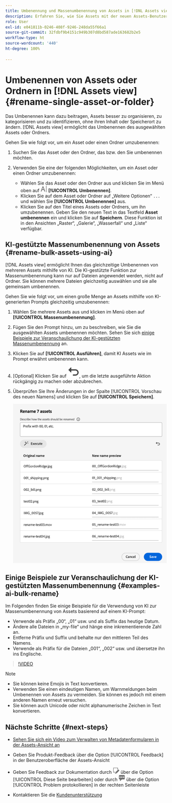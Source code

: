 ```yaml
---
title: Umbenennung und Massenumbenennung von Assets in [!DNL Assets view]
description: Erfahren Sie, wie Sie Assets mit der neuen Assets-Benutzeroberfläche (Assets-Ansicht) über die Massenumbenennung umbenennen. Sie bietet die Möglichkeit, mehrere Assets gleichzeitig umzubenennen.
role: User
exl-id: e041811b-0246-408f-9246-248da55f66a1
source-git-commit: 32fdbf9b4151c949b307d8bd587ade163682b2e5
workflow-type: ht
source-wordcount: '440'
ht-degree: 100%

---
```


# Umbenennen von Assets oder Ordnern in [!DNL Assets view] {#rename-single-asset-or-folder}

Das Umbenennen kann dazu beitragen, Assets besser zu organisieren, zu kategorisieren und zu identifizieren, ohne ihren Inhalt oder Speicherort zu ändern. [!DNL Assets view] ermöglicht das Umbenennen des ausgewählten Assets oder Ordners.

Gehen Sie wie folgt vor, um ein Asset oder einen Ordner umzubenennen:

1. Suchen Sie das Asset oder den Ordner, das bzw. den Sie umbenennen möchten.

1. Verwenden Sie eine der folgenden Möglichkeiten, um ein Asset oder einen Ordner umzubenennen:

   * Wählen Sie das Asset oder den Ordner aus und klicken Sie im Menü oben auf ![Symbol „Umbenennen“](assets/do-not-localize/rename-icon.png) **[!UICONTROL Umbenennen]**.
   * Klicken Sie auf dem Asset oder Ordner auf „Weitere Optionen“ `...` und wählen Sie **[!UICONTROL Umbenennen]** aus.
   * Klicken Sie auf den Titel eines Assets oder Ordners, um ihn umzubenennen. Geben Sie den neuen Text in das Textfeld **Asset umbenennen** ein und klicken Sie auf **Speichern**. Diese Funktion ist in den Ansichten „Raster“, „Galerie“, „Wasserfall“ und „Liste“ verfügbar.

## KI-gestützte Massenumbenennung von Assets {#rename-bulk-assets-using-ai}

[!DNL Assets view] ermöglicht Ihnen das gleichzeitige Umbenennen von mehreren Assets mithilfe von KI. Die KI-gestützte Funktion zur Massenumbenennung kann nur auf Dateien angewendet werden, nicht auf Ordner. Sie können mehrere Dateien gleichzeitig auswählen und sie alle gemeinsam umbenennen.

Gehen Sie wie folgt vor, um einen große Menge an Assets mithilfe von KI-generierten Prompts gleichzeitig umzubenennen:

1. Wählen Sie mehrere Assets aus und klicken im Menü oben auf **[!UICONTROL Massenumbenennung]**.

1. Fügen Sie den Prompt hinzu, um zu beschreiben, wie Sie die ausgewählten Assets umbenennen möchten. Sehen Sie sich [einige Beispiele zur Veranschaulichung der KI-gestützten Massenumbenennung](#examples-ai-bulk-rename) an.

1. Klicken Sie auf **[!UICONTROL Ausführen]**, damit KI Assets wie im Prompt erwähnt umbenennen kann.

1. [Optional] Klicken Sie auf ![Symbol „Rückgängig“](assets/do-not-localize/undo.svg), um die letzte ausgeführte Aktion rückgängig zu machen oder abzubrechen.

1. Überprüfen Sie Ihre Änderungen in der Spalte [!UICONTROL Vorschau des neuen Namens] und klicken Sie auf **[!UICONTROL Speichern]**.

   ![KI-gestützte Massenumbenennung](assets/ai-bulk-rename.png)

## Einige Beispiele zur Veranschaulichung der KI-gestützten Massenumbenennung {#examples-ai-bulk-rename}

Im Folgenden finden Sie einige Beispiele für die Verwendung von KI zur Massenumbenennung von Assets basierend auf einem KI-Prompt:

* Verwende als Präfix „00“, „01“ usw. und als Suffix das heutige Datum.
* Ändere alle Dateien in „my-file“ und hänge eine inkrementierende Zahl an.
* Entferne Präfix und Suffix und behalte nur den mittleren Teil des Namens.
* Verwende als Präfix für die Dateien „001“, „002“ usw. und übersetze ihn ins Englische.

>[!VIDEO](https://video.tv.adobe.com/v/3440975)

>[!NOTE]
>
> * Sie können keine Emojis in Text konvertieren.
> * Verwenden Sie einen eindeutigen Namen, um Warnmeldungen beim Umbenennen von Assets zu vermeiden. Sie können es jedoch mit einem anderen Namen erneut versuchen.
> * Sie können auch Unicode oder nicht alphanumerische Zeichen in Text konvertieren.

## Nächste Schritte {#next-steps}

* [Sehen Sie sich ein Video zum Verwalten von Metadatenformularen in der Assets-Ansicht an](https://experienceleague.adobe.com/docs/experience-manager-learn/assets-essentials/configuring/metadata-forms.html?lang=de)

* Geben Sie Produkt-Feedback über die Option [!UICONTROL Feedback] in der Benutzeroberfläche der Assets-Ansicht

* Geben Sie Feedback zur Dokumentation durch ![Bearbeiten der Seite](assets/do-not-localize/edit-page.png) über die Option [!UICONTROL Diese Seite bearbeiten] oder durch ![Erstellen eines GitHub-Themas](assets/do-not-localize/github-issue.png) über die Option [!UICONTROL Problem protokollieren] in der rechten Seitenleiste

* Kontaktieren Sie die [Kundenunterstützung](https://experienceleague.adobe.com/de?support-solution=General#support)

